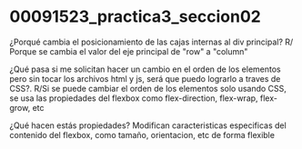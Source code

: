 # 00091523_practica3_seccion02

¿Porqué cambia el posicionamiento de las cajas internas al div principal?
R/ Porque se cambia el valor del eje principal de "row" a "column"

¿Qué pasa si me solicitan hacer
un cambio en el orden de los elementos pero sin tocar los archivos html y js, será que puedo lograrlo a traves de
CSS?.
R/Si se puede cambiar el orden de los elementos solo usando CSS, se usa las propiedades del flexbox como flex-direction, flex-wrap, flex-grow, etc

¿Qué hacen estás propiedades?
Modifican caracteristicas especificas del contenido del flexbox, como tamaño, orientacion, etc de forma flexible